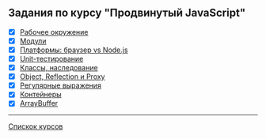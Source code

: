 ## Задания по курсу "Продвинутый JavaScript"
- [x] [Рабочее окружение](https://github.com/TomSG03/ajs-homeworks_working-enviroment)
- [x] [Модули](https://github.com/TomSG03/ajs-homeworks_modules.git)
- [x] [Платформы: браузер vs Node.js](https://github.com/TomSG03/platform1)
- [x] [Unit-тестирование](https://github.com/TomSG03/pure-functions)
- [x] [Классы, наследование](https://github.com/TomSG03/opp-class) 
- [x] [Object, Reflection и Proxy](https://github.com/TomSG03/Object-Reflection-Proxy)
- [x] [Регулярные выражения](https://github.com/TomSG03/ajs-homeworks-regex)
- [x] [Контейнеры](https://github.com/TomSG03/ajs-homeworks-containers-set)
- [x] [ArrayBuffer](https://github.com/TomSG03/ajs-homeworks-arraybuffer-math)

---
[Спискок курсов](https://github.com/TomSG03/Training-in-Netology)
